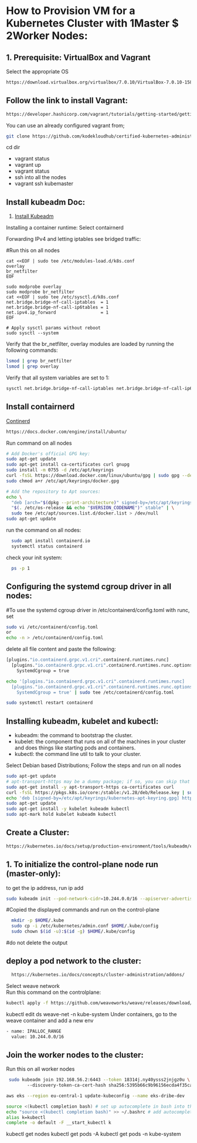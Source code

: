 How to Provision VM for a Kubernetes Cluster with 1Master $ 2Worker Nodes:
==========================================================================
## 1. Prerequisite: VirtualBox and Vagrant
Select the appropriate OS
```sh
https://download.virtualbox.org/virtualbox/7.0.10/VirtualBox-7.0.10-158379-Win.exe
```
## Follow the link to install Vagrant:
```sh
https://developer.hashicorp.com/vagrant/tutorials/getting-started/getting-started-install
```
You can use an already configured vagrant from;
```sh
git clone https://github.com/kodekloudhub/certified-kubernetes-administrator-course.git
```
cd dir
- vagrant status
- vagrant up
- vagrant status
- ssh into all the nodes
- vagrant ssh kubemaster

## Install kubeadm Doc:

1.  [Install Kubeadm](https://kubernetes.io/docs/setup/production-environment/tools/kubeadm/install-kubeadm/#installing-kubeadm-kubelet-and-kubectl)

Installing a container runtime:
Select contairnerd

Forwarding IPv4 and letting iptables see bridged traffic:

#Run this on all nodes
```ssh
cat <<EOF | sudo tee /etc/modules-load.d/k8s.conf
overlay
br_netfilter
EOF

sudo modprobe overlay
sudo modprobe br_netfilter
cat <<EOF | sudo tee /etc/sysctl.d/k8s.conf
net.bridge.bridge-nf-call-iptables  = 1
net.bridge.bridge-nf-call-ip6tables = 1
net.ipv4.ip_forward                 = 1
EOF

# Apply sysctl params without reboot
sudo sysctl --system
```

Verify that the br_netfilter, overlay modules are loaded by running the following commands:
```sh
lsmod | grep br_netfilter
lsmod | grep overlay
```
Verify that all system variables are set to 1:
```sh
sysctl net.bridge.bridge-nf-call-iptables net.bridge.bridge-nf-call-ip6tables net.ipv4.ip_forward
```
## Install contairnerd

[Continerd](https://github.com/containerd/containerd/blob/main/docs/getting-started.md)
```sh
https://docs.docker.com/engine/install/ubuntu/
```
Run command on all nodes
```sh
# Add Docker's official GPG key:
sudo apt-get update
sudo apt-get install ca-certificates curl gnupg
sudo install -m 0755 -d /etc/apt/keyrings
curl -fsSL https://download.docker.com/linux/ubuntu/gpg | sudo gpg --dearmor -o /etc/apt/keyrings/docker.gpg
sudo chmod a+r /etc/apt/keyrings/docker.gpg

# Add the repository to Apt sources:
echo \
  "deb [arch="$(dpkg --print-architecture)" signed-by=/etc/apt/keyrings/docker.gpg] https://download.docker.com/linux/ubuntu \
  "$(. /etc/os-release && echo "$VERSION_CODENAME")" stable" | \
  sudo tee /etc/apt/sources.list.d/docker.list > /dev/null
sudo apt-get update
```

run the command on all nodes:
```sh
  sudo apt install containerd.io
  systemctl status containerd
```
check your init system:
```sh
  ps -p 1
```
## Configuring the systemd cgroup driver in all nodes:
#To use the systemd cgroup driver in /etc/containerd/config.toml with runc, set
```sh
sudo vi /etc/containerd/config.toml
or
echo -n > /etc/containerd/config.toml
```
delete all file content and paste the following:
```sh
[plugins."io.containerd.grpc.v1.cri".containerd.runtimes.runc]
  [plugins."io.containerd.grpc.v1.cri".containerd.runtimes.runc.options]
    SystemdCgroup = true  
```
```sh
echo '[plugins."io.containerd.grpc.v1.cri".containerd.runtimes.runc]
  [plugins."io.containerd.grpc.v1.cri".containerd.runtimes.runc.options]
    SystemdCgroup = true' | sudo tee /etc/containerd/config.toml
```
```sh
sudo systemctl restart containerd 
```
## Installing kubeadm, kubelet and kubectl:
- kubeadm: the command to bootstrap the cluster.
- kubelet: the component that runs on all of the machines in your cluster and does things like starting pods and containers.
- kubectl: the command line util to talk to your cluster.

Select Debian based Distributions;
Follow the steps and run on all nodes
```sh
sudo apt-get update
# apt-transport-https may be a dummy package; if so, you can skip that package
sudo apt-get install -y apt-transport-https ca-certificates curl
curl -fsSL https://pkgs.k8s.io/core:/stable:/v1.28/deb/Release.key | sudo gpg --dearmor -o /etc/apt/keyrings/kubernetes-apt-keyring.gpg
echo 'deb [signed-by=/etc/apt/keyrings/kubernetes-apt-keyring.gpg] https://pkgs.k8s.io/core:/stable:/v1.28/deb/ /' | sudo tee /etc/apt/sources.list.d/kubernetes.list
sudo apt-get update
sudo apt-get install -y kubelet kubeadm kubectl
sudo apt-mark hold kubelet kubeadm kubectl
```

## Create a Cluster:
```sh
https://kubernetes.io/docs/setup/production-environment/tools/kubeadm/create-cluster-kubeadm/
```
## 1. To initialize the control-plane node run (master-only):

  to get the ip address, run ip add
```sh  
sudo kubeadm init --pod-network-cidr=10.244.0.0/16 --apiserver-advertise-address=192.168.56.2
```
#Copied the displayed commands and run on the control-plane
```sh
  mkdir -p $HOME/.kube
  sudo cp -i /etc/kubernetes/admin.conf $HOME/.kube/config       
  sudo chown $(id -u):$(id -g) $HOME/.kube/config
```
#do not delete the output

## deploy a pod network to the cluster:
```sh
  https://kubernetes.io/docs/concepts/cluster-administration/addons/
```
Select weave network  
Run this command on the controlplane:
```sh
kubectl apply -f https://github.com/weaveworks/weave/releases/download/v2.8.1/weave-daemonset-k8s.yaml
```
kubectl edit ds weave-net -n kube-system
Under containers, go to the weave container and add a new env 
```sh
- name: IPALLOC_RANGE
  value: 10.244.0.0/16
```
## Join the worker nodes to the cluster:
Run this on all worker nodes
```sh
 sudo kubeadm join 192.168.56.2:6443 --token 18314j.ny40ysss2jnjgz0u \ 
        --discovery-token-ca-cert-hash sha256:5395b66c9b96156ecda4f35caa8f08e7447e6432f77428fbe0202893e502e61f
```
```sh
aws eks --region eu-central-1 update-kubeconfig --name eks-dribe-dev
```

```sh
source <(kubectl completion bash) # set up autocomplete in bash into the current shell, bash-completion package should be installed first.
echo "source <(kubectl completion bash)" >> ~/.bashrc # add autocomplete permanently to your bash shell.
alias k=kubectl
complete -o default -F __start_kubectl k
```
kubectl get nodes
kubectl get pods -A 
kubectl get pods -n kube-system
